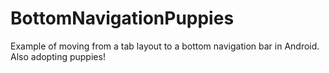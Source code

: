 # BottomNavigationPuppies
Example of moving from a tab layout to a bottom navigation bar in Android. Also adopting puppies!
